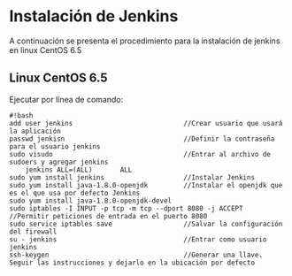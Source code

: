 # Instalación de Jenkins
A continuación se presenta el procedimiento para la instalación de jenkins en linux CentOS 6.5

## Linux CentOS 6.5
Ejecutar por línea de comando:

```
#!bash
add user jenkins                            //Crear usuario que usará la aplicación
passwd jenkisn                              //Definir la contraseña para el usuario jenkins
sudo visudo                                 //Entrar al archivo de sudoers y agregar jenkins
    jenkins ALL=(ALL)       ALL
sudo yum install jenkins                    //Instalar Jenkins
sudo yum install java-1.8.0-openjdk         //Instalar el openjdk que es el que usa por defecto Jenkins
sudo yum install java-1.8.0-openjdk-devel
sudo iptables -I INPUT -p tcp -m tcp --dport 8080 -j ACCEPT     //Permitir peticiones de entrada en el puerto 8080
sudo service iptables save                  //Salvar la configuración del firewall
su - jenkins                                //Entrar como usuario jenkins
ssh-keygen                                  //Generar una llave. Seguir las instrucciones y dejarlo en la ubicación por defecto

```
